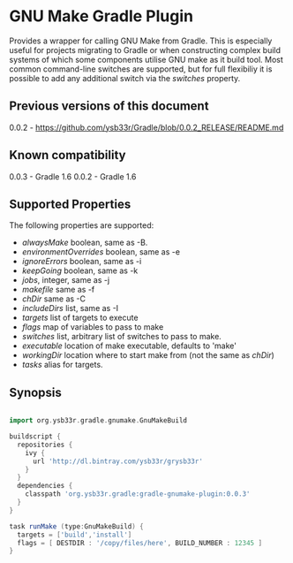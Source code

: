 

GNU Make Gradle Plugin
======================

Provides a wrapper for calling GNU Make from Gradle. This is especially useful
for projects migrating to Gradle or when constructing complex build systems of which
some components utilise GNU make as it build tool. Most common command-line switches
are supported, but for full flexibiliy it is possible to add any additional switch via 
the *switches* property.

Previous versions of this document
----------------------------------

0.0.2 - https://github.com/ysb33r/Gradle/blob/0.0.2_RELEASE/README.md

Known compatibility
-------------------

0.0.3 - Gradle 1.6
0.0.2 - Gradle 1.6


Supported Properties
--------------------
The following properties are supported:

   + *alwaysMake* boolean, same as -B.
   + *environmentOverrides* boolean, same as -e
   + *ignoreErrors* boolean, same as -i
   + *keepGoing* boolean, same as -k
   + *jobs*, integer, same as -j
   + *makefile* same as -f
   + *chDir* same as -C
   + *includeDirs* list, same as -I
   + *targets* list of targets to execute 
   + *flags* map of variables to pass to make
   + *switches* list, arbitrary list of switches to pass to make. 
   + *executable* location of make executable, defaults to 'make'       
   + *workingDir* location where to start make from (not the same as *chDir*)
   + *tasks* alias for targets.
   
Synopsis
--------
```groovy

import org.ysb33r.gradle.gnumake.GnuMakeBuild

buildscript { 
  repositories {
    ivy {
      url 'http://dl.bintray.com/ysb33r/grysb33r'
    }
  }
  dependencies {
    classpath 'org.ysb33r.gradle:gradle-gnumake-plugin:0.0.3'
  }
}

task runMake (type:GnuMakeBuild) {
  targets = ['build','install']
  flags = [ DESTDIR : '/copy/files/here', BUILD_NUMBER : 12345 ]
}
```

